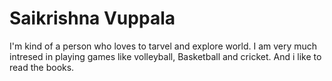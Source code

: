 # Saikrishna Vuppala
I'm kind of a person who loves to tarvel and explore world. I am very much intresed in playing games like volleyball, Basketball and cricket. And i like to read the books.
![]()
